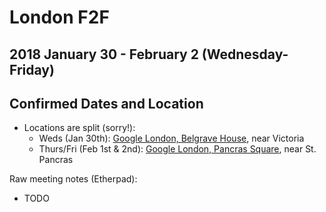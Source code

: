# London F2F
## 2018 January 30 - February 2 (Wednesday-Friday)
## Confirmed Dates and Location

* Locations are split (sorry!):
  * Weds (Jan 30th): [Google London, Belgrave House](https://goo.gl/maps/oqtHFDJjXWn), near Victoria
  * Thurs/Fri (Feb 1st & 2nd): [Google London, Pancras Square](https://goo.gl/maps/HsoPUUEkQ7R2), near St. Pancras

Raw meeting notes (Etherpad):
* TODO
